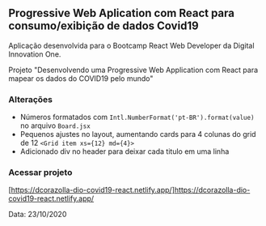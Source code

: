 ## Progressive Web Aplication com React para consumo/exibição de dados Covid19

Aplicação desenvolvida para o Bootcamp React Web Developer da Digital Innovation One.

Projeto "Desenvolvendo uma Progressive Web Application com React para mapear os dados do COVID19 pelo mundo"

### Alterações

- Números formatados com `Intl.NumberFormat('pt-BR').format(value)` no arquivo `Board.jsx`
- Pequenos ajustes no layout, aumentando cards para 4 colunas do grid de 12 `<Grid item xs={12} md={4}>`
- Adicionado div no header para deixar cada titulo em uma linha

### Acessar projeto

[https://dcorazolla-dio-covid19-react.netlify.app/]https://dcorazolla-dio-covid19-react.netlify.app/

Data: 23/10/2020
